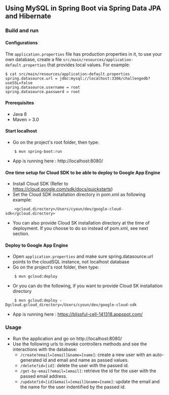 ## Using MySQL in Spring Boot via Spring Data JPA and Hibernate

### Build and run

#### Configurations

The `application.properties` file has production properties in it, to use your own database, 
create a file `src/main/resources/application-default.properties` that provides local values.
For example:
```
$ cat src/main/resources/application-default.properties
spring.datasource.url = jdbc:mysql://localhost:3306/challengedb?useSSL=false
spring.datasource.username = root
spring.datasource.password = root
```

#### Prerequisites

- Java 8
- Maven > 3.0

#### Start localhost

* Go on the project's root folder, then type:
```
    $ mvn spring-boot:run
```
* App is running here : http://localhost:8080/

#### One time setup for Cloud SDK to be able to deploy to Google App Engine
* Install Cloud SDK (Refer to https://cloud.google.com/sdk/docs/quickstarts)
* Set the Cloud SDK installation directory in pom.xml as following example:
```
    <gcloud.directory>/Users/cyoun/dev/google-cloud-sdk</gcloud.directory>
```
* You can also provide Cloud SK installation directory at the time of deployment. If you choose to do so instead of pom.xml, see next section.

#### Deploy to Google App Engine

* Open `application.properties` and make sure spring.datasource.url points to the cloudSQL instance, not localhost database
* Go on the project's root folder, then type:
```
    $ mvn gcloud:deploy
```
* Or you can do the following, if you want to provide Cloud SK installation directory
```
    $ mvn gcloud:deploy -Dgcloud.gcloud_directory=/Users/cyoun/dev/google-cloud-sdk
```

* App is running here : https://blissful-cell-141318.appspot.com/


### Usage

- Run the application and go on http://localhost:8080/
- Use the following urls to invoke controllers methods and see the interactions
  with the database:
    * `/create?email=[email]&name=[name]`: create a new user with an auto-generated id and email and name as passed values.
    * `/delete?id=[id]`: delete the user with the passed id.
    * `/get-by-email?email=[email]`: retrieve the id for the user with the passed email address.
    * `/update?id=[id]&email=[email]&name=[name]`: update the email and the name for the user indentified by the passed id.
